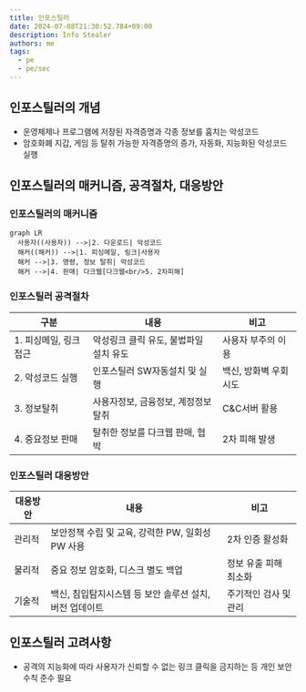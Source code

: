 ```yaml
---
title: 인포스틸러
date: 2024-07-08T21:30:52.784+09:00
description: Info Stealer
authors: me
tags:
  - pe
  - pe/sec 
---
```


## 인포스틸러의 개념

- 운영체제나 프로그램에 저장된 자격증명과 각종 정보를 훔치는 악성코드
- 암호화폐 지갑, 게임 등 탈취 가능한 자격증명의 증가, 자동화, 지능화된 악성코드 실행

## 인포스틸러의 매커니즘, 공격절차, 대응방안

### 인포스틸러의 매커니즘

```mermaid
graph LR
  사용자((사용자)) -->|2. 다운로드| 악성코드
  해커((해커)) -->|1. 피싱메일, 링크|사용자
  해커 -->|3. 명령, 정보 탈취| 악성코드
  해커 -->|4. 판매| 다크웹[다크웹<br/>5. 2차피해]
```

### 인포스틸러 공격절차

| 구분 | 내용 | 비고 |
| --- | --- | --- |
| 1. 피싱메일, 링크 접근 | 악성링크 클릭 유도, 불법파일 설치 유도 | 사용자 부주의 이용 |
| 2. 악성코드 실행 | 인포스틸러 SW자동설치 및 실행 | 백신, 방화벽 우회시도 |
| 3. 정보탈취 | 사용자정보, 금융정보, 계정정보 탈취 | C&C서버 활용 |
| 4. 중요정보 판매 | 탈취한 정보를 다크웹 판매, 협박 | 2차 피해 발생 |

### 인포스틸러 대응방안

| 대응방안 | 내용 | 비고 |
| --- | --- | --- |
| 관리적 | 보안정책 수립 및 교육, 강력한 PW, 일회성 PW 사용 | 2차 인증 활성화 |
| 물리적 | 중요 정보 암호화, 디스크 별도 백업 | 정보 유출 피해 최소화 |
| 기술적 | 백신, 침입탐지시스템 등 보안 솔루션 설치, 버전 업데이트 | 주기적인 검사 및 관리 |

## 인포스틸러 고려사항

- 공격의 지능화에 따라 사용자가 신뢰할 수 없는 링크 클릭을 금지하는 등 개인 보안 수칙 준수 필요
